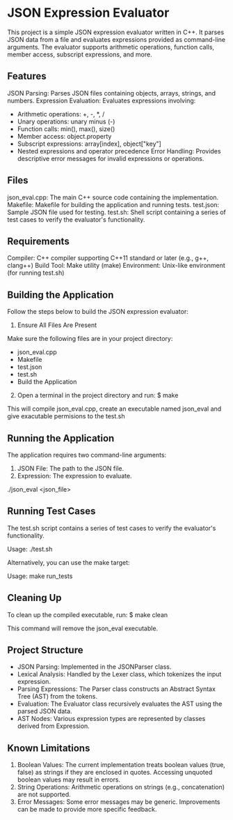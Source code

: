 # JSON Expression Evaluator #

This project is a simple JSON expression evaluator written in C++. It parses JSON data from a file and evaluates expressions provided as command-line arguments. The evaluator supports arithmetic operations, function calls, member access, subscript expressions, and more.

## Features ##

JSON Parsing: Parses JSON files containing objects, arrays, strings, and numbers.
Expression Evaluation: Evaluates expressions involving:
 - Arithmetic operations: +, -, *, /
 - Unary operations: unary minus (-)
 - Function calls: min(), max(), size()
 - Member access: object.property
 - Subscript expressions: array[index], object["key"]
 - Nested expressions and operator precedence
Error Handling: Provides descriptive error messages for invalid expressions or operations.

## Files ##

json_eval.cpp: The main C++ source code containing the implementation.
Makefile: Makefile for building the application and running tests.
test.json: Sample JSON file used for testing.
test.sh: Shell script containing a series of test cases to verify the evaluator's functionality.

## Requirements ##

Compiler: C++ compiler supporting C++11 standard or later (e.g., g++, clang++)
Build Tool: Make utility (make)
Environment: Unix-like environment (for running test.sh)

## Building the Application ##

Follow the steps below to build the JSON expression evaluator:

1. Ensure All Files Are Present
    
Make sure the following files are in your project directory:
 - json_eval.cpp
 - Makefile
 - test.json
 - test.sh
 - Build the Application

2. Open a terminal in the project directory and run: $ make

This will compile json_eval.cpp, create an executable named json_eval and give exacutable permisions to the test.sh

## Running the Application ##

The application requires two command-line arguments:

1. JSON File: The path to the JSON file.
2. Expression: The expression to evaluate.

./json_eval <json_file> <expression>

## Running Test Cases ##

The test.sh script contains a series of test cases to verify the evaluator's functionality.

Usage: ./test.sh

Alternatively, you can use the make target:

Usage: make run_tests

## Cleaning Up ##

To clean up the compiled executable, run: $ make clean

This command will remove the json_eval executable.

## Project Structure ##

 - JSON Parsing: Implemented in the JSONParser class.
 - Lexical Analysis: Handled by the Lexer class, which tokenizes the input expression.
 - Parsing Expressions: The Parser class constructs an Abstract Syntax Tree (AST) from the tokens.
 - Evaluation: The Evaluator class recursively evaluates the AST using the parsed JSON data.
 - AST Nodes: Various expression types are represented by classes derived from Expression.
  
## Known Limitations ##

1. Boolean Values: The current implementation treats boolean values (true, false) as strings if they are enclosed in quotes. Accessing unquoted boolean values may result in errors.
2. String Operations: Arithmetic operations on strings (e.g., concatenation) are not supported.
3. Error Messages: Some error messages may be generic. Improvements can be made to provide more specific feedback.
